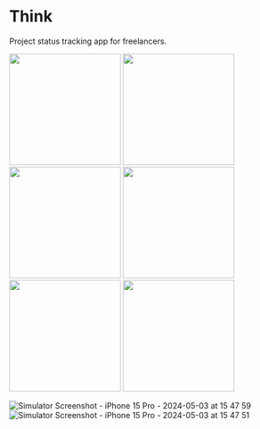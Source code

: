 # Think
Project status tracking app for freelancers.

<img src="https://github.com/lepranby/think/assets/113884557/75bdadd3-9082-47e4-93a5-ac6d25cd54f2" width="200"/>
<img src="https://github.com/lepranby/think/assets/113884557/dfd0d0f1-e27a-4f5a-a44c-d73a618357ee" width="200"/>
<img src="https://github.com/lepranby/think/assets/113884557/00b28770-b53d-4e1f-ba08-35348b082371" width="200"/>
<img src="https://github.com/lepranby/think/assets/113884557/b6852435-d8a9-4fcc-9087-3ff98739db97" width="200"/>
<img src="https://github.com/lepranby/think/assets/113884557/6bd84ab9-71c5-47f0-9b32-e36b3c2ebe42" width="200"/>
<img src="https://github.com/lepranby/think/assets/113884557/452f2bd7-1423-43fc-a10e-b289c86c6b03" width="200"/>





![Simulator Screenshot - iPhone 15 Pro - 2024-05-03 at 15 47 59](https://github.com/lepranby/think/assets/113884557/cdfceaca-3b8c-44b5-b2dc-f67802e70205)
![Simulator Screenshot - iPhone 15 Pro - 2024-05-03 at 15 47 51](https://github.com/lepranby/think/assets/113884557/9bdadff6-b7cc-4dcd-bb9a-9a2cdd2bc8b6)
